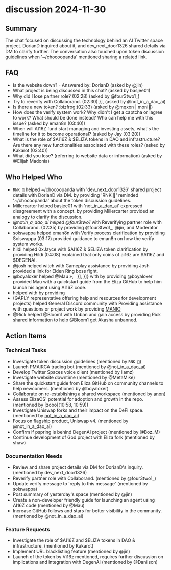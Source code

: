 # discussion 2024-11-30

## Summary

The chat focused on discussing the technology behind an AI Twitter space project. DorianD inquired about it, and dev_next_door1326 shared details via DM to clarify further. The conversation also touched upon token discussion guidelines when '~/chocoopanda' mentioned sharing a related link.

## FAQ

- Is the website down? - Answered by: DorianD (asked by @jin)
- What project is being discussed in this chat? (asked by basjee01)
- Why did I lose partner role? (02:28) (asked by @four3two1\_)
- Try to reverify with Collaborand. (02:30) }], (asked by @not_in_a_dao_ai)
- Is there a new token? :bizfrog:(02:33) (asked by @mqxon | moni🧙)
- How does the verify system work? Why didn't I get a captcha or !agree to work? What should be done instead? Who can help me with this issue? (asked by eman8n (03:40))
- When will AI16Z fund start managing and investing assets, what's the timeline for it to become operational? (asked by Jay (03:20))
- What is the role of $AI16Z & $ELIZA tokens in DAO and infrastructure? Are there any new functionalities associated with these roles? (asked by Kakarot (03:40))
- What did you lose? (referring to website data or information) (asked by @Elijah Madonia)

## Who Helped Who

- `RNK 🪽` helped ~/chocoopanda with 'dev_next_door1326' shared project details with DorianD via DM. by providing 'RNK 🪽' reminded '~/chocoopanda' about the token discussion guidelines.
- Millercarter helped basjee01 with 'not_in_a_dao_ai' expressed disagreement with a concept. by providing Millercarter provided an analogy to clarify the discussion.
- @not*in_a_dao_ai helped @four3two1* with Reverifying partner role with Collaborand. (02:35) by providing @four3two1\_, @jin, and Moderator
- solswappa helped eman8n with Verify process clarification by providing Solswappa (03:17) provided guidance to eman8n on how the verify system works.
- hildi helped 0xJayce with $AI16Z & $ELIZA token clarification by providing Hildi (04:08) explained that only coins of ai16z are $AI16Z and $DEGENAI.
- @josh helped witch with Gameplay assistance by providing Josh provided a link for Elden Ring boss fight.
- @boyaloxer helped @Mau »,   }], }]} with by providing @boyaloxer provided Mau with a quickstart guide from the Eliza GitHub to help him launch his agent using AI16Z code.
- helped with by providing
- (GAPLY representative offering help and resources for development projects) helped General Discord community with Providing assistance with questions or project work by providing [MANIO](10:55)
- @Rick helped @Bloom1 with Unban and gain access by providing Rick shared information to help @Bloom1 get Akasha unbanned.

## Action Items

### Technical Tasks

- Investigate token discussion guidelines (mentioned by `RNK 🪽`)
- Launch PMAIRCA trading bot (mentioned by @not_in_a_dao_ai)
- Develop Twitter Spaces voice client (mentioned by liamz)
- Investigate website downtime (mentioned by @MetaMike)
- Share the quickstart guide from Eliza GitHub on community channels to help newcomers. (mentioned by @boyaloxer)
- Collaborate on re-establishing a shared workspace (mentioned by [anon](10:51))
- Assess ElizaOS' potential for adoption and growth in the repo. (mentioned by [zobo](10:58, 10:59))
- Investigate Uniswap forks and their impact on the DeFi space. (mentioned by [not_in_a_dao_ai](11:02))
- Focus on flagship product, Uniswap v4. (mentioned by @not_in_a_dao_ai)
- Confirm if pspring is behind DegenAI project (mentioned by @Boz_M)
- Continue development of God project with Eliza fork (mentioned by shaw)

### Documentation Needs

- Review and share project details via DM for DorianD's inquiry. (mentioned by dev_next_door1326)
- Reverify partner role with Collaborand. (mentioned by @four3two1\_)
- Update verify message to 'reply to this message' (mentioned by solswappa)
- Post summary of yesterday's space (mentioned by @jin)
- Create a non-developer friendly guide for launching an agent using AI16Z code (mentioned by @Mau)
- Increase GitHub follows and stars for better visibility in the community. (mentioned by @not_in_a_dao_ai)

### Feature Requests

- Investigate the role of $AI16Z and $ELIZA tokens in DAO & infrastructure. (mentioned by Kakarot)
- Implement URL blacklisting feature (mentioned by @jin)
- Launch of the token by Vi16z mentioned, requires further discussion on implications and integration with DegenAI (mentioned by @Danilson)
